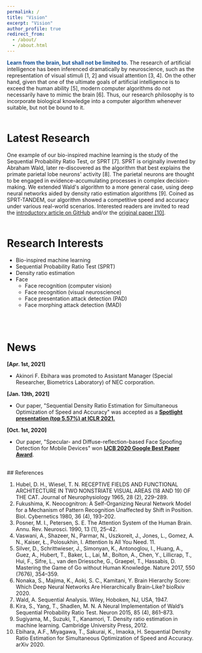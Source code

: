 ```yaml
---
permalink: /
title: "Vision"
excerpt: "Vision"
author_profile: true
redirect_from: 
  - /about/
  - /about.html
---
```


<span style="color:#145094"><b>Learn from the brain, but shall not be limited to.</b></span> The research of artificial intelligence has been inferenced dramatically by neuroscience, such as the representation of visual stimuli [1, 2] and visual attention [3, 4]. On the other hand, given that one of the ultimate goals of artificial intelligence is to exceed the human ability [5], modern computer algorithms do not necessarily have to mimic the brain [6]. Thus, our research philosophy is to incorporate biological knowledge into a computer algorithm whenever suitable, but not be bound to it.
<br>
<br>

# Latest Research
One example of our bio-inspired machine learning is the study of the Sequential Probability Ratio Test, or SPRT [7]. SPRT is originally invented by Abraham Wald, later re-discovered as the algorithm that best explains the primate parietal lobe neurons' activity [8]. The parietal neurons are thought to be engaged in evidence-accumulating processes in complex decision-making. We extended Wald's algorithm to a more general case, using deep neural networks aided by density ratio estimation algorithms [9]. Coined as SPRT-TANDEM, our algorithm showed a competitive speed and accuracy under various real-world scenarios. Interested readers are invited to read the [introductory article on GitHub](https://github.com/Akinori-F-Ebihara/SPRT-TANDEM_what_is_it) and/or the [original paper [10]](https://arxiv.org/abs/2006.05587).
<br>
<br>

# Research Interests  
- Bio-inspired machine learning  
- Sequential Probability Ratio Test (SPRT)
- Density ratio estimation
- Face
  - Face recognition (computer vision)
  - Face recognition (visual neuroscience)
  - Face presentation attack detection (PAD)
  - Face morphing attack detection (MAD)
<br>
<br>  

# News
__[Apr. 1st, 2021]__
- Akinori F. Ebihara was promoted to Assistant Manager (Special Researcher, Biometrics Laboratory) of NEC corporation.

__[Jan. 13th, 2021]__
- Our paper, "Sequential Density Ratio Estimation for Simultaneous Optimization of Speed and Accuracy" was accepted as a <b><a href="https://openreview.net/forum?id=Rhsu5qD36cL&referrer=%5BAuthor%20Console%5D(%2Fgroup%3Fid%3DICLR.cc%2F2021%2FConference%2FAuthors%23your-submissions)">Spotlight presentation (top 5.57%) at ICLR 2021.</a></b>

__[Oct. 1st, 2020]__
- Our paper, "Specular- and Diffuse-reflection-based Face Spoofing Detection for Mobile Devices" won <b><a href="https://ieee-biometrics.org/ijcb2020/Program.html#awards">IJCB 2020 Google Best Paper Award</a></b>.

<br>   
## References
<ol>
    <li value="1">
    Hubel, D. H., Wiesel, T. N. RECEPTIVE FIELDS AND FUNCTIONAL ARCHITECTURE IN TWO NONSTRIATE VISUAL AREAS (18 AND 19) OF THE CAT. Journal of Neurophysiology 1965, 28 (2), 229–289.
    </li>
    <li value="2">
    Fukushima, K. Neocognitron: A Self-Organizing Neural Network Model for a Mechanism of Pattern Recognition Unaffected by Shift in Position. Biol. Cybernetics 1980, 36 (4), 193–202.
    </li>
    <li value="3">
    Posner, M. I., Petersen, S. E. The Attention System of the Human Brain. Annu. Rev. Neurosci. 1990, 13 (1), 25–42.
    </li>
    <li value="4">
    Vaswani, A., Shazeer, N., Parmar, N., Uszkoreit, J., Jones, L., Gomez, A. N., Kaiser, Ł., Polosukhin, I. Attention Is All You Need. 11.
    </li>
    <li value="5">
    Silver, D., Schrittwieser, J., Simonyan, K., Antonoglou, I., Huang, A., Guez, A., Hubert, T., Baker, L., Lai, M., Bolton, A., Chen, Y., Lillicrap, T., Hui, F., Sifre, L., van den Driessche, G., Graepel, T., Hassabis, D. Mastering the Game of Go without Human Knowledge. Nature 2017, 550 (7676), 354–359.
    </li>
    <li value="6">
    Nonaka, S., Majima, K., Aoki, S. C., Kamitani, Y. Brain Hierarchy Score: Which Deep Neural Networks Are Hierarchically Brain-Like? bioRxiv 2020.
    </li>
    <li value="7">
    Wald, A. Sequential Analysis. Wiley, Hoboken, NJ, USA, 1947.
    </li>
    <li value="8">
    Kira, S., Yang, T., Shadlen, M. N. A Neural Implementation of Wald’s Sequential Probability Ratio Test. Neuron 2015, 85 (4), 861–873.
    </li>
    <li value="9">
    Sugiyama, M., Suzuki, T., Kanamori, T. Density ratio estimation in machine learning. Cambridge University Press, 2012.
    </li>
    <li value="10">
    Ebihara, A.F., Miyagawa, T., Sakurai, K., Imaoka, H. Sequential Density Ratio Estimation for Simultaneous Optimization of Speed and Accuracy. arXiv 2020.
    </li>
</ol>
<br>
